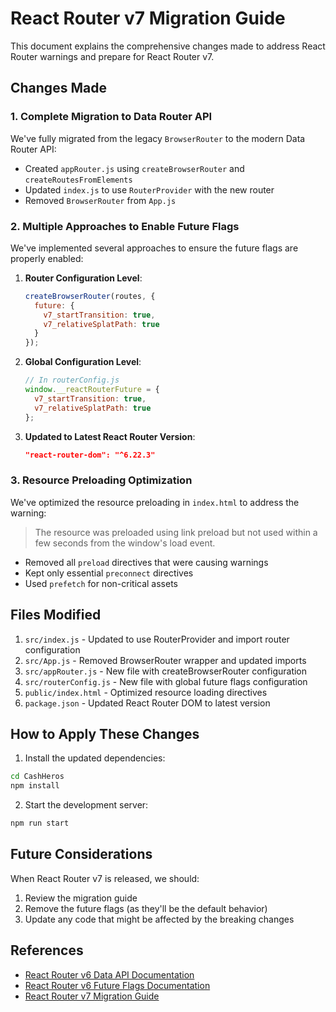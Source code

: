 # React Router v7 Migration Guide

This document explains the comprehensive changes made to address React Router warnings and prepare for React Router v7.

## Changes Made

### 1. Complete Migration to Data Router API

We've fully migrated from the legacy `BrowserRouter` to the modern Data Router API:

- Created `appRouter.js` using `createBrowserRouter` and `createRoutesFromElements`
- Updated `index.js` to use `RouterProvider` with the new router
- Removed `BrowserRouter` from `App.js`

### 2. Multiple Approaches to Enable Future Flags

We've implemented several approaches to ensure the future flags are properly enabled:

1. **Router Configuration Level**:
   ```javascript
   createBrowserRouter(routes, {
     future: {
       v7_startTransition: true,
       v7_relativeSplatPath: true
     }
   });
   ```

2. **Global Configuration Level**:
   ```javascript
   // In routerConfig.js
   window.__reactRouterFuture = {
     v7_startTransition: true,
     v7_relativeSplatPath: true
   };
   ```

3. **Updated to Latest React Router Version**:
   ```json
   "react-router-dom": "^6.22.3"
   ```

### 3. Resource Preloading Optimization

We've optimized the resource preloading in `index.html` to address the warning:

> The resource was preloaded using link preload but not used within a few seconds from the window's load event.

- Removed all `preload` directives that were causing warnings
- Kept only essential `preconnect` directives
- Used `prefetch` for non-critical assets

## Files Modified

1. `src/index.js` - Updated to use RouterProvider and import router configuration
2. `src/App.js` - Removed BrowserRouter wrapper and updated imports
3. `src/appRouter.js` - New file with createBrowserRouter configuration
4. `src/routerConfig.js` - New file with global future flags configuration
5. `public/index.html` - Optimized resource loading directives
6. `package.json` - Updated React Router DOM to latest version

## How to Apply These Changes

1. Install the updated dependencies:

```bash
cd CashHeros
npm install
```

2. Start the development server:

```bash
npm run start
```

## Future Considerations

When React Router v7 is released, we should:

1. Review the migration guide
2. Remove the future flags (as they'll be the default behavior)
3. Update any code that might be affected by the breaking changes

## References

- [React Router v6 Data API Documentation](https://reactrouter.com/en/main/routers/create-browser-router)
- [React Router v6 Future Flags Documentation](https://reactrouter.com/v6/upgrading/future)
- [React Router v7 Migration Guide](https://reactrouter.com/v6/upgrading/v7)